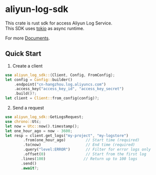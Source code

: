 # aliyun-log-sdk
This crate is rust sdk for access Aliyun Log Service.  
This SDK uses [tokio](https://docs.rs/tokio/latest/tokio/) as async runtime.  

For more [Documents](https://crates.io/crates/aliyun-log-sdk).

## Quick Start

1. Create a client
```rust
use aliyun_log_sdk::{Client, Config, FromConfig};
let config = Config::builder()
    .endpoint("cn-hangzhou.log.aliyuncs.com")
    .access_key("access_key_id", "access_key_secret")
    .build()?;
let client = Client::from_config(config)?;
```

2. Send a request

```rust
use aliyun_log_sdk::GetLogsRequest;
use chrono::Utc;
let now = Utc::now().timestamp();
let one_hour_ago = now - 3600;
let resp = client.get_logs("my-project", "my-logstore")
        .from(one_hour_ago)         // Start time (required)
        .to(now)                    // End time (required)
        .query("level:ERROR")       // Filter for error logs only
        .offset(0)                  // Start from the first log
       .lines(100)                 // Return up to 100 logs
       .send()
       .await?;
```
